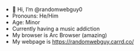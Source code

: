 - 👋 Hi, I’m @randomwebguy0
- Pronouns: He/Him
- Age: Minor
- Currently having a music addiction
- My browser is Arc Browser (amazing)
- My webpage is https://randomwebguy.carrd.co/
